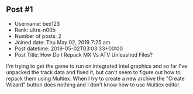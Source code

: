 ## Post #1
- Username: bex123
- Rank: ultra-n00b
- Number of posts: 2
- Joined date: Thu May 02, 2019 7:25 am
- Post datetime: 2019-05-02T03:03:33+00:00
- Post Title: How Do I Repack MX Vs ATV Unleashed Files?

I'm trying to get the game to run on integrated intel graphics and so far I've unpacked the track data and fixed it, but can't seem to figure out how to repack them using Multiex. When I try to create a new archive the "Create Wizard" button does nothing and I don't know how to use Multiex editor.
